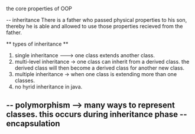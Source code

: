 the core properties of OOP

-- inheritance
There is a father who passed physical properties to his son, thereby he is able and allowed to use those properties recieved from the father.

** types of inheritance **

1. single inheritance ---> one class extends another class.
2. multi-level inheritance -> one class can inherit from a derived class. the derived class will then become a derived class for another new class.
3. multiple inheritance -> when one class is extending more than one classes.
4. no hyrid inheritance in java.

-- polymorphism --> many ways to represent classes. this occurs during inheritance phase
-- encapsulation
--
